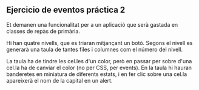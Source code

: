 ## Ejercicio de eventos práctica 2   
Et demanen una funcionalitat per a un aplicació que serà gastada en classes de repàs de primària.

Hi han quatre nivells, que es triaran mitjançant un botó. Segons el nivell es generarà una taula de tantes files i columnes com el número del nivell.

La taula ha de tindre les cel.les d'un color, però en passar per sobre d'una cel.la ha de canviar el color (no per CSS, per events). En la taula hi hauran banderetes en miniatura de diferents estats, i en fer clic sobre una cel.la apareixerà el nom de la capital en un alert.